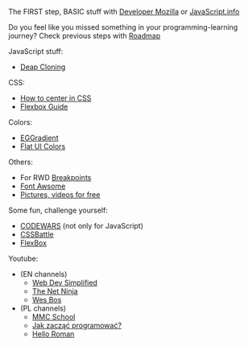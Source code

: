 The FIRST step, BASIC stuff with [Developer Mozilla](https://developer.mozilla.org/en-US/docs/Web/JavaScript) or [JavaScript.info](https://javascript.info/first-steps)

Do you feel like you missed something in your programming-learning journey?
Check previous steps with [Roadmap](https://roadmap.sh/frontend)

JavaScript stuff:
- [Deap Cloning](https://www.builder.io/blog/structured-clone)

CSS:
- [How to center in CSS](http://howtocenterincss.com/)
- [Flexbox Guide](https://www.codewars.com/dashboard)
  
Colors:
- [EGGradient](https://www.eggradients.com/)
- [Flat UI Colors](https://flatuicolors.com/)

Others:
- For RWD [Breakpoints](https://getbootstrap.com/docs/5.0/layout/breakpoints/)
- [Font Awsome](https://fontawesome.com/)
- [Pictures, videos for free](https://pixabay.com/)

Some fun, challenge yourself:
- [CODEWARS](https://www.codewars.com/dashboard) (not only for JavaScript) 
- [CSSBattle](https://cssbattle.dev/)
- [FlexBox](https://flexboxfroggy.com/#pl)

Youtube:
- (EN channels)
  - [Web Dev Simplified](https://www.youtube.com/@WebDevSimplified) 
  - [The Net Ninja](https://www.youtube.com/@NetNinja)
  - [Wes Bos](https://www.youtube.com/@WesBos)
- (PL channels)
  - [MMC School](https://www.youtube.com/@MMCSchoolPL)
  - [Jak zacząć programować?](https://www.youtube.com/@JZP)
  - [Hello Roman](https://www.youtube.com/@helloroman)
